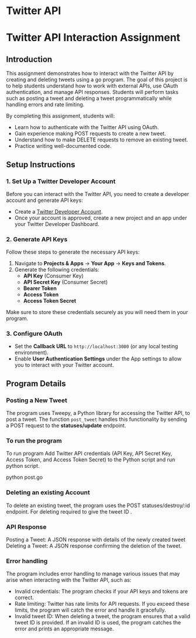 # Twitter API

# Twitter API Interaction Assignment

## Introduction
This assignment demonstrates how to interact with the Twitter API by creating and deleting tweets using a go program. The goal of this project is to help students understand how to work with external APIs, use OAuth authentication, and manage API responses. Students will perform tasks such as posting a tweet and deleting a tweet programmatically while handling errors and rate limiting.

By completing this assignment, students will:
- Learn how to authenticate with the Twitter API using OAuth.
- Gain experience making POST requests to create a new tweet.
- Understand how to make DELETE requests to remove an existing tweet.
- Practice writing well-documented code.
  
## Setup Instructions

### 1. Set Up a Twitter Developer Account
Before you can interact with the Twitter API, you need to create a developer account and generate API keys:
- Create a [Twitter Developer Account](https://developer.twitter.com/).
- Once your account is approved, create a new project and an app under your Twitter Developer Dashboard.
  
### 2. Generate API Keys
Follow these steps to generate the necessary API keys:
1. Navigate to **Projects & Apps** → **Your App** → **Keys and Tokens**.
2. Generate the following credentials:
   - **API Key** (Consumer Key)
   - **API Secret Key** (Consumer Secret)
   - **Bearer Token**
   - **Access Token**
   - **Access Token Secret**

Make sure to store these credentials securely as you will need them in your program.

### 3. Configure OAuth
- Set the **Callback URL** to `http://localhost:3000` (or any local testing environment).
- Enable **User Authentication Settings** under the App settings to allow you to interact with your Twitter account.

## Program Details

### Posting a New Tweet
The program uses Tweepy, a Python library for accessing the Twitter API, to post a tweet. The function `post_tweet` handles this functionality by sending a POST request to the **statuses/update** endpoint.

### To run the program 
To run program Add  Twitter API credentials (API Key, API Secret Key, Access Token, and Access Token Secret) to the Python script and run python script.

python post.go

### Deleting an existing Account 
To delete an existing tweet, the program uses the POST statuses/destroy/:id endpoint. For deleting required to give the tweet ID .
### API Response 
Posting a Tweet: A JSON response with details of the newly created tweet  
Deleting a Tweet: A JSON response confirming the deletion of the tweet.

### Error handling 
The program includes error handling to manage various issues that may arise when interacting with the Twitter API, such as:

- Invalid credentials: The program checks if your API keys and tokens are correct.
- Rate limiting: Twitter has rate limits for API requests. If you exceed these limits, the program will catch the error and handle it gracefully.
- Invalid tweet ID: When deleting a tweet, the program ensures that a valid tweet ID is provided. If an invalid ID is used, the program catches the error and prints an appropriate message.
